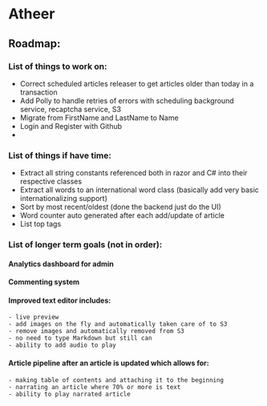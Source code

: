 # Atheer
## Roadmap:
### List of things to work on:
- Correct scheduled articles releaser to get articles older than today in a transaction
- Add Polly to handle retries of errors with scheduling background service, recaptcha service, S3
- Migrate from FirstName and LastName to Name
- Login and Register with Github
- 

### List of things if have time:
- Extract all string constants referenced both in razor and C# into their respective classes
- Extract all words to an international word class (basically add very basic internationalizing support)
- Sort by most recent/oldest (done the backend just do the UI)
- Word counter auto generated after each add/update of article
- List top tags

### List of longer term goals (not in order):

#### Analytics dashboard for admin
#### Commenting system
#### Improved text editor includes:
    - live preview
    - add images on the fly and automatically taken care of to S3
    - remove images and automatically removed from S3
    - no need to type Markdown but still can
    - ability to add audio to play
#### Article pipeline after an article is updated which allows for:
    - making table of contents and attaching it to the beginning
    - narrating an article where 70% or more is text
    - ability to play narrated article